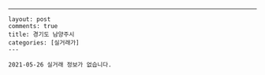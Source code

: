 ---
    layout: post
    comments: true
    title: 경기도 남양주시
    categories: [실거래가]
    ---

    2021-05-26 실거래 정보가 없습니다.

    
